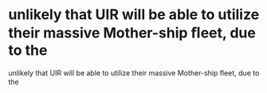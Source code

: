 # unlikely that UIR will be able to utilize their massive Mother-ship ﬂeet, due to the

unlikely that UIR will be able to utilize their massive Mother-ship ﬂeet, due to the